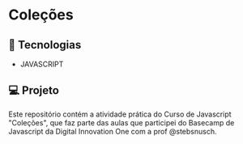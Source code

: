 # Coleções

## 🚀 Tecnologias
- JAVASCRIPT

## 💻 Projeto
Este repositório contém a atividade prática do Curso de Javascript "Coleções", que faz parte das aulas que participei do Basecamp de Javascript da Digital Innovation One com a prof @stebsnusch.
